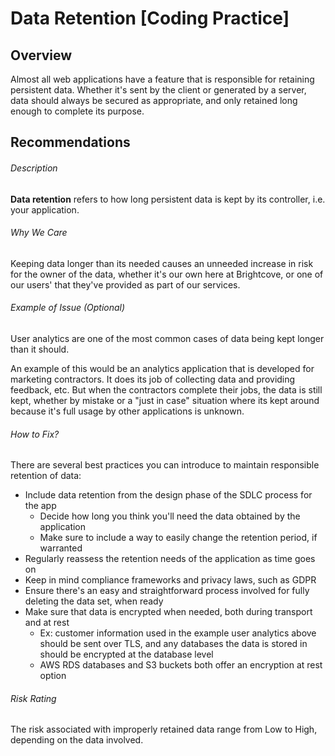 # Data Retention [Coding Practice]

## Overview

Almost all web applications have a feature that is responsible for retaining persistent data. Whether it's sent by the client or generated by a server, data should always be secured as appropriate, and only retained long enough to complete its purpose.

## Recommendations
###### Description

**Data retention** refers to how long persistent data is kept by its controller, i.e. your application.
###### Why We Care

Keeping data longer than its needed causes an unneeded increase in risk for the owner of the data, whether it's our own here at Brightcove, or one of our users' that they've provided as part of our services.
###### Example of Issue (Optional)

User analytics are one of the most common cases of data being kept longer than it should. 

An example of this would be an analytics application that is developed for marketing contractors. It does its job of collecting data and providing feedback, etc. But when the contractors complete their jobs, the data is still kept, whether by mistake or a "just in case" situation where its kept around because it's full usage by other applications is unknown. 
###### How to Fix?

There are several best practices you can introduce to maintain responsible retention of data:

* Include data retention from the design phase of the SDLC process for the app
  * Decide how long you think you'll need the data obtained by the application
  * Make sure to include a way to easily change the retention period, if warranted
* Regularly reassess the retention needs of the application as time goes on
* Keep in mind compliance frameworks and privacy laws, such as GDPR
* Ensure there's an easy and straightforward process involved for fully deleting the data set, when ready
* Make sure that data is encrypted when needed, both during transport and at rest
    * Ex: customer information used in the example user analytics above should be sent over TLS, and any databases the data is stored in should be encrypted at the database level
    * AWS RDS databases and S3 buckets both offer an encryption at rest option
###### Risk Rating

The risk associated with improperly retained data range from Low to High, depending on the data involved.
